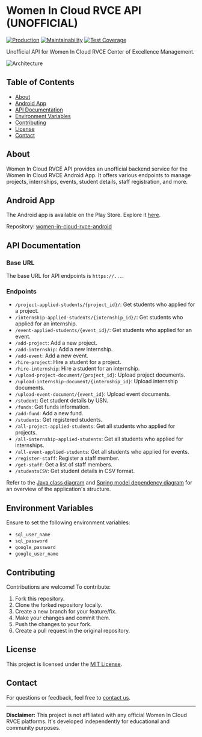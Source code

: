 # Women In Cloud RVCE API (UNOFFICIAL)

<a href="https://render.com"><img alt="Production" src="https://img.shields.io/badge/production-up-lgreen.svg"/></a>
[![Maintainability](https://api.codeclimate.com/v1/badges/a5688e693a48ff0953ca/maintainability)](https://codeclimate.com/github/mssandeepkamath/women-in-cloud-rvce-api/maintainability)
[![Test Coverage](https://api.codeclimate.com/v1/badges/a5688e693a48ff0953ca/test_coverage)](https://codeclimate.com/github/mssandeepkamath/women-in-cloud-rvce-api/test_coverage)

Unofficial API for Women In Cloud RVCE Center of Excellence Management.

![Architecture](https://user-images.githubusercontent.com/90695071/229217757-4a582538-3619-4a4a-9970-b0537a488e50.png)


## Table of Contents

- [About](#about)
- [Android App](#android-app)
- [API Documentation](#api-documentation)
- [Environment Variables](#environment-variables)
- [Contributing](#contributing)
- [License](#license)
- [Contact](#contact)

## About

Women In Cloud RVCE API provides an unofficial backend service for the Women In Cloud RVCE Android App. It offers various endpoints to manage projects, internships, events, student details, staff registration, and more.

## Android App

The Android app is available on the Play Store. Explore it [here](https://play.google.com/store/apps/details?id=com.sandeep.womenincloudrvce).

Repository: [women-in-cloud-rvce-android](https://github.com/mssandeepkamath/women-in-cloud-rvce-android)

## API Documentation

### Base URL

The base URL for API endpoints is `https://...`.

### Endpoints

- `/project-applied-students/{project_id}/`: Get students who applied for a project.
- `/internship-applied-students/{internship_id}/`: Get students who applied for an internship.
- `/event-applied-students/{event_id}/`: Get students who applied for an event.
- `/add-project`: Add a new project.
- `/add-internship`: Add a new internship.
- `/add-event`: Add a new event.
- `/hire-project`: Hire a student for a project.
- `/hire-internship`: Hire a student for an internship.
- `/upload-project-document/{project_id}`: Upload project documents.
- `/upload-internship-document/{internship_id}`: Upload internship documents.
- `/upload-event-document/{event_id}`: Upload event documents.
- `/student`: Get student details by USN.
- `/funds`: Get funds information.
- `/add-fund`: Add a new fund.
- `/students`: Get registered students.
- `/all-project-applied-students`: Get all students who applied for projects.
- `/all-internship-applied-students`: Get all students who applied for internships.
- `/all-event-applied-students`: Get all students who applied for events.
- `/register-staff`: Register a staff member.
- `/get-staff`: Get a list of staff members.
- `/studentsCSV`: Get student details in CSV format.

Refer to the [Java class diagram](https://user-images.githubusercontent.com/90695071/232433709-a390d603-3a38-401e-9adb-9799d075d41c.png) and [Spring model dependency diagram](https://user-images.githubusercontent.com/90695071/232434107-1a720fa8-e055-4b83-99f1-8bfc1b52f798.png) for an overview of the application's structure.

## Environment Variables

Ensure to set the following environment variables:

- `sql_user_name`
- `sql_password`
- `google_password`
- `google_user_name`

## Contributing

Contributions are welcome! To contribute:

1. Fork this repository.
2. Clone the forked repository locally.
3. Create a new branch for your feature/fix.
4. Make your changes and commit them.
5. Push the changes to your fork.
6. Create a pull request in the original repository.

## License

This project is licensed under the [MIT License](Licence).

## Contact

For questions or feedback, feel free to [contact us](mailto:msandeepcip@gmail.com).

---

**Disclaimer:** This project is not affiliated with any official Women In Cloud RVCE platforms. It's developed independently for educational and community purposes.
